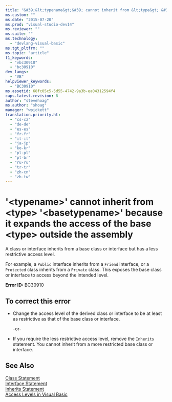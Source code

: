 ```yaml
---
title: "&#39;&lt;typename&gt;&#39; cannot inherit from &lt;type&gt; &#39;&lt;basetypename&gt;&#39; because it expands the access of the base &lt;type&gt; outside the assembly | Microsoft Docs"
ms.custom: ""
ms.date: "2015-07-20"
ms.prod: "visual-studio-dev14"
ms.reviewer: ""
ms.suite: ""
ms.technology: 
  - "devlang-visual-basic"
ms.tgt_pltfrm: ""
ms.topic: "article"
f1_keywords: 
  - "vbc30910"
  - "bc30910"
dev_langs: 
  - "VB"
helpviewer_keywords: 
  - "BC30910"
ms.assetid: 68fc05c5-5d55-4742-9a3b-ea04312594f4
caps.latest.revision: 8
author: "stevehoag"
ms.author: "shoag"
manager: "wpickett"
translation.priority.ht: 
  - "cs-cz"
  - "de-de"
  - "es-es"
  - "fr-fr"
  - "it-it"
  - "ja-jp"
  - "ko-kr"
  - "pl-pl"
  - "pt-br"
  - "ru-ru"
  - "tr-tr"
  - "zh-cn"
  - "zh-tw"
---
```

# &#39;&lt;typename&gt;&#39; cannot inherit from &lt;type&gt; &#39;&lt;basetypename&gt;&#39; because it expands the access of the base &lt;type&gt; outside the assembly
A class or interface inherits from a base class or interface but has a less restrictive access level.  
  
 For example, a `Public` interface inherits from a `Friend` interface, or a `Protected` class inherits from a `Private` class. This exposes the base class or interface to access beyond the intended level.  
  
 **Error ID:** BC30910  
  
## To correct this error  
  
-   Change the access level of the derived class or interface to be at least as restrictive as that of the base class or interface.  
  
     -or-  
  
-   If you require the less restrictive access level, remove the `Inherits` statement. You cannot inherit from a more restricted base class or interface.  
  
## See Also  
 [Class Statement](../../../visual-basic/language-reference/statements/class-statement.md)   
 [Interface Statement](../../../visual-basic/language-reference/statements/interface-statement.md)   
 [Inherits Statement](../../../visual-basic/language-reference/statements/inherits-statement.md)   
 [Access Levels in Visual Basic](../../../visual-basic/programming-guide/language-features/declared-elements/access-levels.md)